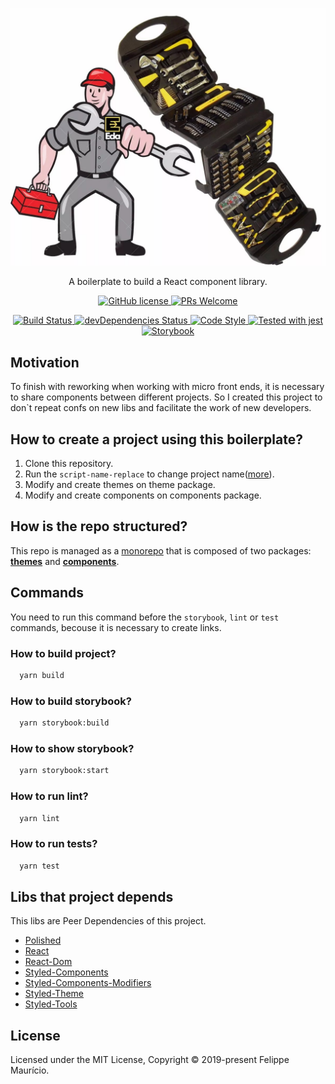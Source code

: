 <p align="center">
  <img alt="react-components-lib" src="https://raw.githubusercontent.com/felippemauricio/react-components-lib-boilerplate/master/docs/images/tools.jpg" width="546" />
</p>

<p align="center">
  A boilerplate to build a React component library.
</p>

<p align="center">
  <a href="https://github.com/felippemauricio/react-components-lib-boilerplate/blob/master/LICENSE.md">
    <img src="https://img.shields.io/badge/license-MIT-blue.svg" alt="GitHub license" />
  </a>
  <a href="https://github.com/felippemauricio/react-components-lib-boilerplate/pulls">
    <img src="https://img.shields.io/badge/PRs-welcome-brightgreen.svg" alt="PRs Welcome" />
  </a>
</p>
<p align="center">
  <a href="https://travis-ci.org/felippemauricio/react-components-lib-boilerplate">
    <img src="https://travis-ci.org/felippemauricio/react-components-lib-boilerplate.svg?branch=master" alt="Build Status" />
  </a>
  <a href="https://david-dm.org/felippemauricio/react-components-lib-boilerplate?type=dev">
    <img src="https://david-dm.org/felippemauricio/react-components-lib-boilerplate/dev-status.svg" alt="devDependencies Status" />
  </a>
  <a href="https://github.com/airbnb/javascript">
    <img src="https://badgen.net/badge/code%20style/airbnb/fd5c63" alt="Code Style" />
  </a>
  <a href="https://github.com/facebook/jest">
    <img src="https://img.shields.io/badge/tested_with-jest-99424f.svg" alt="Tested with jest" />
  </a>
  <a href="https://storybook.js.org/">
    <img src="https://github.com/storybooks/press/blob/master/badges/storybook.svg" alt="Storybook" />
  </a>
</p>

## Motivation

To finish with reworking when working with micro front ends, it is necessary to share components between different projects. So I created this project to don\`t repeat confs  on new libs and facilitate the work of new developers.

## How to create a project using this boilerplate?

1. Clone this repository.
2. Run the `script-name-replace` to change project name([more](https://github.com/felippemauricio/react-components-lib-boilerplate/blob/master/docs/script-name-replace.md)).
3. Modify and create themes on theme package.
4. Modify and create components on components package.

## How is the repo structured?

This repo is managed as a [monorepo](https://github.com/felippemauricio/react-components-lib-boilerplate/blob/master/docs/monorepo.md) that is composed of two packages: [**themes**](https://github.com/felippemauricio/react-components-lib-boilerplate/tree/master/packages/themes) and [**components**](https://github.com/felippemauricio/react-components-lib-boilerplate/tree/master/packages/components).

## Commands

You need to run this command before the `storybook`, `lint` or `test` commands, becouse it is necessary to create links.

### How to build project?

```sh
  yarn build
```

### How to build storybook?

```sh
  yarn storybook:build
```

### How to show storybook?

```sh
  yarn storybook:start
```

### How to run lint?

```sh
  yarn lint
```

### How to run tests?

```sh
  yarn test
```

## Libs that project depends

This libs are Peer Dependencies of this project.

- [Polished](https://github.com/styled-components/polished)
- [React](https://github.com/facebook/react)
- [React-Dom](https://github.com/facebook/react/tree/master/packages/react-dom)
- [Styled-Components](https://github.com/styled-components/styled-components)
- [Styled-Components-Modifiers](https://github.com/Decisiv/styled-components-modifiers)
- [Styled-Theme](https://github.com/diegohaz/styled-theme)
- [Styled-Tools](https://github.com/diegohaz/styled-tools)

## License

Licensed under the MIT License, Copyright © 2019-present Felippe Maurício.

